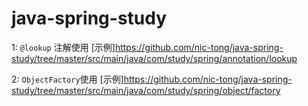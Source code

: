 # java-spring-study
1: `@lookup` 注解使用 [示例]https://github.com/nic-tong/java-spring-study/tree/master/src/main/java/com/study/spring/annotation/lookup

2: `ObjectFactory`使用 [示例]https://github.com/nic-tong/java-spring-study/tree/master/src/main/java/com/study/spring/object/factory


